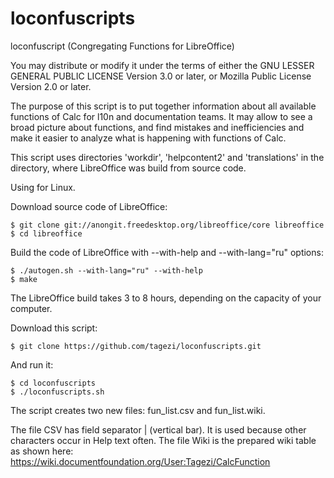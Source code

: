 # loconfuscripts
loconfuscript (Congregating Functions for LibreOffice)

You may distribute or modify it under the terms of either the GNU LESSER GENERAL PUBLIC LICENSE Version 3.0 or later, or Mozilla Public License Version 2.0 or later.

The purpose of this script is to put together information about all available functions of Calc for l10n and documentation teams. It may allow to see a broad picture about functions, and find mistakes and inefficiencies and make it easier to analyze what is happening with functions of Calc.

This script uses directories 'workdir', 'helpcontent2' and 'translations' in the directory, where LibreOffice was build from source code.

Using for Linux.

Download source code of LibreOffice:
```
$ git clone git://anongit.freedesktop.org/libreoffice/core libreoffice
$ cd libreoffice
```
Build the code of LibreOffice with --with-help and --with-lang="ru" options:
```
$ ./autogen.sh --with-lang="ru" --with-help
$ make
```
The LibreOffice build takes 3 to 8 hours, depending on the capacity of your computer. 

Download this script:
```
$ git clone https://github.com/tagezi/loconfuscripts.git
```
And run it:
```
$ cd loconfuscripts
$ ./loconfuscripts.sh
```
The script creates two new files: fun_list.csv and fun_list.wiki.

The file CSV has field separator | (vertical bar). It is used because other characters occur in Help text often.
The file Wiki is the prepared wiki table as shown here: https://wiki.documentfoundation.org/User:Tagezi/CalcFunction
